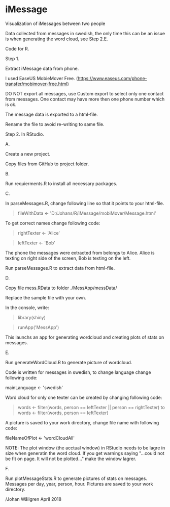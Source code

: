 # iMessage
Visualization of iMessages between two people

Data collected from messages in swedish, the only time this can be an issue is when generating the word cloud, see Step 2.E. 

Code for R.


Step 1.

Extract iMessage data from phone. 

I used EaseUS MobieMover Free. (https://www.easeus.com/phone-transfer/mobimover-free.html)

DO NOT export all messages, use Custom export to select only one contact from messages. One contact may have more then one phone number which is ok.

The message data is exported to a html-file.

Rename the file to avoid re-writing to same file.



Step 2.
In RStudio.


A.

Create a new project. 

Copy files from GitHub to project folder.


B.

Run requierments.R to install all necessary packages.


C.

In parseMessages.R, change following line so that it points to your html-file.

> fileWithData <-
>   'D:/Johans/R/iMessage/mobiMover/Message.html'

To get correct names change following code:

> rightTexter <- 'Alice'

> leftTexter <- 'Bob'

The phone the messages were extracted from belongs to Alice.
Alice is texting on right side of the screen, Bob is texting on the left. 

Run parseMessages.R to extract data from html-file.


D.

Copy file mess.RData to folder ./MessApp/messData/

Replace the sample file with your own.


In the console, write:

> library(shiny)

> runApp('MessApp')


This launchs an app for generating wordcloud and creating plots of stats on messages.


E.

Run generateWordCloud.R to generate picture of wordcloud. 

Code is written for messages in swedish, to change language change following code:

mainLanguage <- 'swedish'

Word cloud for only one texter can be created by changing following code:

> words <- filter(words, person == leftTexter || person == rightTexter) 
to
> words <- filter(words, person == leftTexter)

A picture is saved to your work directory, change file name with following code:

fileNameOfPlot <- 'wordCloudAll'

NOTE: The plot window (the acctual window) in RStudio needs to be lagre in size when generatin the word cloud.
If you get warnings saying  "...could not be fit on page. It will not be plotted..." make the window lagrer.


F.

Run plotMessageStats.R to generate pictures of stats on messages. Messages per day, year, person, hour.
Pictures are saved to your work directory.


/Johan Wållgren April 2018
